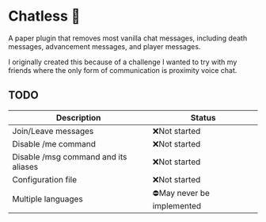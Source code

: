 # Chatless 💬

A paper plugin that removes most vanilla chat messages, including death messages, advancement messages, and player messages.

I originally created this because of a challenge I wanted to try with my friends where the only form of communication is proximity voice chat.

## TODO


|Description|Status|
|-----|-----|
|Join/Leave messages|❌Not started|
|Disable /me command|❌Not started|
|Disable /msg command and its aliases|❌Not started|
|Configuration file|❌Not started|
|Multiple languages|⛔️May never be implemented|

